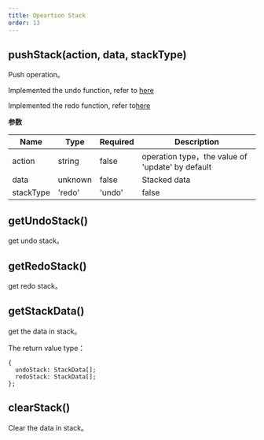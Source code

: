 ```yaml
---
title: Opeartion Stack
order: 13
---
```


## pushStack(action, data, stackType)
Push operation。

Implemented the undo function, refer to [here](https://github.com/antvis/G6/blob/timebar-0826/src/plugins/toolBar/index.ts#L182)

Implemented the redo function, refer to[here](https://github.com/antvis/G6/blob/timebar-0826/src/plugins/toolBar/index.ts#L234)

**参数**

| Name | Type | Required | Description |
| ------ | ------ | -------- | -------- |
| action | string | false     | operation type，the value of 'update' by default |
| data | unknown | false     | Stacked data |
| stackType | 'redo' | 'undo' | false     | push operation type，the value of 'redo' by default |

## getUndoStack()

get undo stack。

## getRedoStack()

get redo stack。

## getStackData()
get the data in stack。

The return value type：

```
{
  undoStack: StackData[];
  redoStack: StackData[];
};
```

## clearStack()
Clear the data in stack。